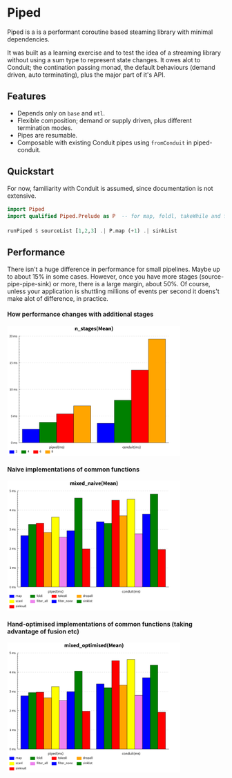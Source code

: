 # Piped

Piped is a is a performant coroutine based steaming library with minimal dependencies.

It was built as a learning exercise and to test the idea of a streaming library without using a sum type to represent state changes. It owes alot to Conduit; the contination passing monad, the default behaviours (demand driven, auto terminating), plus the major part of it's API.

## Features

* Depends only on `base` and `mtl`.
* Flexible composition; demand or supply driven, plus different termination modes.
* Pipes are resumable.
* Composable with existing Conduit pipes using `fromConduit` in piped-conduit.

## Quickstart

For now, familiarity with Conduit is assumed, since documentation is not extensive.

```haskell
import Piped
import qualified Piped.Prelude as P  -- for map, foldl, takeWhile and friends

runPiped $ sourceList [1,2,3] .| P.map (+1) .| sinkList
```

## Performance

There isn't a huge difference in performance for small pipelines. Maybe up to about 15% in some cases. However, once you have more stages (source-pipe-pipe-sink) or more, there is a large margin, about 50%. Of course, unless your application is shuttling millions of events per second it doens't make alot of difference, in practice.

#### How performance changes with additional stages
<img src="charts/n_stages-median-Mean.svg" width="400" height="300">

#### Naive implementations of common functions
<img src="charts/mixed_naive-median-Mean.svg" width="400" height="300">

#### Hand-optimised implementations of common functions (taking advantage of fusion etc)
<img src="charts/mixed_optimised-median-Mean.svg" width="400" height="300">

